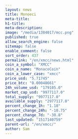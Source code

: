```yaml
---
layout: news
title: Monoeci
meta-title: 
h1-title: 
meta-description: 
image: "/media/1384017/mcc.png"
published: true
allow_search_engine: false
sitemap: false
enable_comment: false
sort_order: 437
permalink: "/en/xmcc/news.html"
coin_a_symbol: "XMCC"
coin_a_name: "MonacoCoin"
coin_a_lower_case: "xmcc"
price_usd: "5.71745"
price_btc: "0.00048661"
24h_volume_usd: "179105.0"
market_cap_usd: "9977117.0"
total_supply: "9977117.0"
available_supply: "2977117.0"
percent_change_1h: "1.18"
percent_change_24h: "-10.75"
percent_change_7d: "-30.8"
last_updated: "1517140759"
parent-url: "/en/xmcc/"
author: Sam
---
```



